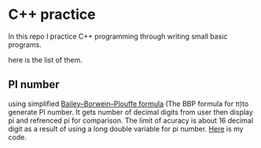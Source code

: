 # C++ practice
In this repo I practice C++ programming through writing small basic programs.

here is the list of them.

## PI number
using simplified [Bailey–Borwein–Plouffe formula](https://en.wikipedia.org/wiki/Bailey%E2%80%93Borwein%E2%80%93Plouffe_formula) (The BBP formula for π)to generate PI number. It gets number of decimal digits from user then display pi and refrenced pi for comparison.
The limit of acuracy is about 16 decimal digit as a result of using a long double variable for pi number. [Here](https://github.com/makannew/CPP-practice-/blob/master/PI.cpp) is my code.

